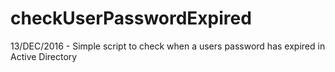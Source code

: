 # checkUserPasswordExpired
 13/DEC/2016 - Simple script to check when a users password has expired in Active Directory
